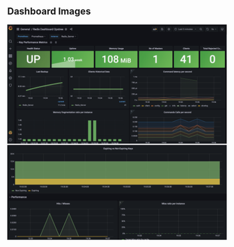 ## Dashboard Images

![Screenshot1](dashboard_images/redis-1.png)
![Screenshot2](dashboard_images/redis-2.png)